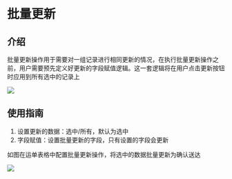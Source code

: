 # 批量更新

## 介绍

批量更新操作用于需要对一组记录进行相同更新的情况，在执行批量更新操作之前，用户需要预先定义好更新的字段赋值逻辑。这一套逻辑将在用户点击更新按钮时应用到所有选中的记录上

![](https://static-docs.nocobase.com/d9e6804f7cdbecd43ce4695bb83561cd.png)

## 使用指南

1. 设置更新的数据：选中/所有，默认为选中
2. 字段赋值：设置批量更新的字段，只有设置的字段会更新

如图在运单表格中配置批量更新操作，将选中的数据批量更新为确认送达

![](https://static-docs.nocobase.com/41eb7980cd31ebfb013c05c1bbb747a5.gif)